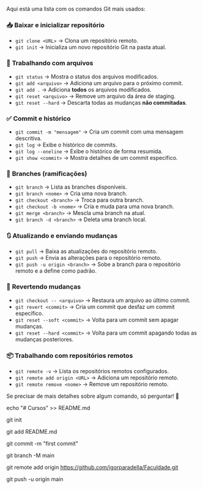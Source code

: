 Aqui está uma lista com os comandos Git mais usados:  

### 📥 **Baixar e inicializar repositório**  
- `git clone <URL>` → Clona um repositório remoto.  
- `git init` → Inicializa um novo repositório Git na pasta atual.  

### 📂 **Trabalhando com arquivos**  
- `git status` → Mostra o status dos arquivos modificados.  
- `git add <arquivo>` → Adiciona um arquivo para o próximo commit.  
- `git add .` → Adiciona **todos** os arquivos modificados.  
- `git reset <arquivo>` → Remove um arquivo da área de staging.  
- `git reset --hard` → Descarta todas as mudanças **não commitadas**.  

### ✅ **Commit e histórico**  
- `git commit -m "mensagem"` → Cria um commit com uma mensagem descritiva.  
- `git log` → Exibe o histórico de commits.  
- `git log --oneline` → Exibe o histórico de forma resumida.  
- `git show <commit>` → Mostra detalhes de um commit específico.  

### 🔄 **Branches (ramificações)**  
- `git branch` → Lista as branches disponíveis.  
- `git branch <nome>` → Cria uma nova branch.  
- `git checkout <branch>` → Troca para outra branch.  
- `git checkout -b <nome>` → Cria e muda para uma nova branch.  
- `git merge <branch>` → Mescla uma branch na atual.  
- `git branch -d <branch>` → Deleta uma branch local.  

### 🔃 **Atualizando e enviando mudanças**  
- `git pull` → Baixa as atualizações do repositório remoto.  
- `git push` → Envia as alterações para o repositório remoto.  
- `git push -u origin <branch>` → Sobe a branch para o repositório remoto e a define como padrão.  

### 🚨 **Revertendo mudanças**  
- `git checkout -- <arquivo>` → Restaura um arquivo ao último commit.  
- `git revert <commit>` → Cria um commit que desfaz um commit específico.  
- `git reset --soft <commit>` → Volta para um commit sem apagar mudanças.  
- `git reset --hard <commit>` → Volta para um commit apagando todas as mudanças posteriores.  

### 📦 **Trabalhando com repositórios remotos**  
- `git remote -v` → Lista os repositórios remotos configurados.  
- `git remote add origin <URL>` → Adiciona um repositório remoto.  
- `git remote remove <nome>` → Remove um repositório remoto.  

Se precisar de mais detalhes sobre algum comando, só perguntar! 🚀


echo "# Cursos" >> README.md

git init

git add README.md

git commit -m "first commit"

git branch -M main

git remote add origin https://github.com/igorparadella/Faculdade.git

git push -u origin main
